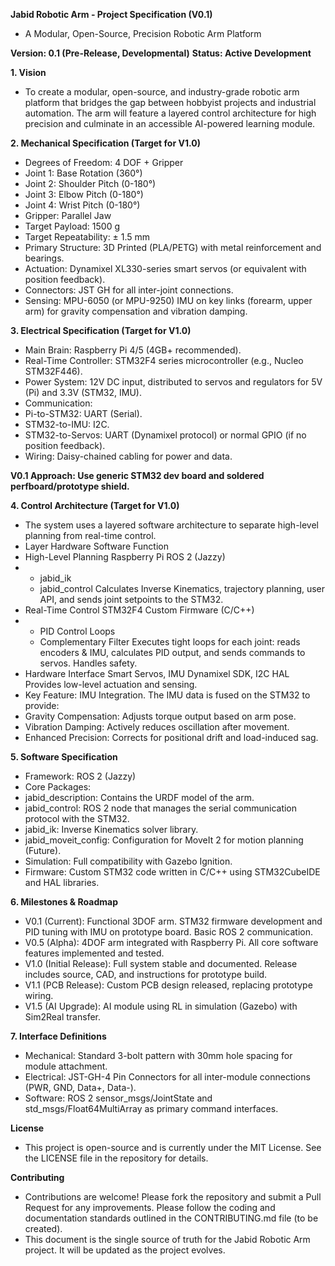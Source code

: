 **Jabid Robotic Arm - Project Specification (V0.1)**
*  A Modular, Open-Source, Precision Robotic Arm Platform

**Version: 0.1 (Pre-Release, Developmental)**
**Status: Active Development**

**1. Vision**

*  To create a modular, open-source, and industry-grade robotic arm platform that bridges the gap between hobbyist projects and industrial automation. The arm will feature a layered control architecture for high precision and culminate in an accessible AI-powered learning module.

**2. Mechanical Specification (Target for V1.0)**

*  Degrees of Freedom: 4 DOF + Gripper
*  Joint 1: Base Rotation (360°)
*  Joint 2: Shoulder Pitch (0-180°)
*  Joint 3: Elbow Pitch (0-180°)
*  Joint 4: Wrist Pitch (0-180°)
*  Gripper: Parallel Jaw
*  Target Payload: 1500 g
*  Target Repeatability: ± 1.5 mm
*  Primary Structure: 3D Printed (PLA/PETG) with metal reinforcement and bearings.
*  Actuation: Dynamixel XL330-series smart servos (or equivalent with position feedback).
*  Connectors: JST GH for all inter-joint connections.
*  Sensing: MPU-6050 (or MPU-9250) IMU on key links (forearm, upper arm) for gravity compensation and vibration damping.

**3. Electrical Specification (Target for V1.0)**

*  Main Brain: Raspberry Pi 4/5 (4GB+ recommended).
*  Real-Time Controller: STM32F4 series microcontroller (e.g., Nucleo STM32F446).
*  Power System: 12V DC input, distributed to servos and regulators for 5V (Pi) and 3.3V (STM32, IMU).
*  Communication:
*  Pi-to-STM32: UART (Serial).
*  STM32-to-IMU: I2C.
*  STM32-to-Servos: UART (Dynamixel protocol) or normal GPIO (if no position feedback).
*  Wiring: Daisy-chained cabling for power and data.

**V0.1 Approach: Use generic STM32 dev board and soldered perfboard/prototype shield.**

**4. Control Architecture (Target for V1.0)**

*  The system uses a layered software architecture to separate high-level planning from real-time control.
*  Layer	Hardware	Software	Function
*  High-Level Planning	Raspberry Pi	ROS 2 (Jazzy)
*  *  jabid_ik
   *  jabid_control	Calculates Inverse Kinematics, trajectory planning, user API, and sends joint setpoints to the STM32.
*  Real-Time Control	STM32F4	Custom Firmware (C/C++)
*  *  PID Control Loops
   *  Complementary Filter	Executes tight loops for each joint: reads encoders & IMU, calculates PID output, and sends commands to servos. Handles safety.
*  Hardware Interface	Smart Servos, IMU	Dynamixel SDK, I2C HAL	Provides low-level actuation and sensing.
*  Key Feature: IMU Integration. The IMU data is fused on the STM32 to provide:
*  Gravity Compensation: Adjusts torque output based on arm pose.
*  Vibration Damping: Actively reduces oscillation after movement.
*  Enhanced Precision: Corrects for positional drift and load-induced sag.

**5. Software Specification**

*  Framework: ROS 2 (Jazzy)
*  Core Packages:
*  jabid_description: Contains the URDF model of the arm.
*  jabid_control: ROS 2 node that manages the serial communication protocol with the STM32.
*  jabid_ik: Inverse Kinematics solver library.
*  jabid_moveit_config: Configuration for MoveIt 2 for motion planning (Future).
*  Simulation: Full compatibility with Gazebo Ignition.
*  Firmware: Custom STM32 code written in C/C++ using STM32CubeIDE and HAL libraries.

**6. Milestones & Roadmap**

*  V0.1 (Current): Functional 3DOF arm. STM32 firmware development and PID tuning with IMU on prototype board. Basic ROS 2 communication.
*  V0.5 (Alpha): 4DOF arm integrated with Raspberry Pi. All core software features implemented and tested.
*  V1.0 (Initial Release): Full system stable and documented. Release includes source, CAD, and instructions for prototype build.
*  V1.1 (PCB Release): Custom PCB design released, replacing prototype wiring.
*  V1.5 (AI Upgrade): AI module using RL in simulation (Gazebo) with Sim2Real transfer.

**7. Interface Definitions**

*  Mechanical: Standard 3-bolt pattern with 30mm hole spacing for module attachment.
*  Electrical: JST-GH-4 Pin Connectors for all inter-module connections (PWR, GND, Data+, Data-).
*  Software: ROS 2 sensor_msgs/JointState and std_msgs/Float64MultiArray as primary command interfaces.

**License**

*  This project is open-source and is currently under the MIT License. See the LICENSE file in the repository for details.
  
**Contributing**

*  Contributions are welcome! Please fork the repository and submit a Pull Request for any improvements. Please follow the coding and documentation standards outlined in the CONTRIBUTING.md file (to be created).
*  This document is the single source of truth for the Jabid Robotic Arm project. It will be updated as the project evolves.
